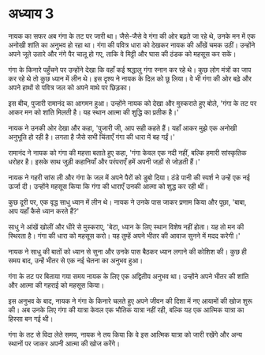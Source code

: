 # अध्याय 3

नायक का सफर अब गंगा के तट पर जारी था। जैसे-जैसे वे गंगा की ओर बढ़ते जा रहे थे, उनके मन में एक अनोखी शांति का अनुभव हो रहा था। गंगा की पवित्र धारा को देखकर नायक की आँखें चमक उठीं। उन्होंने अपने जूते उतारे और नंगे पैर चालू हो गए, ताकि वे मिट्टी और घास की ठंडक को महसूस कर सकें।

गंगा के किनारे पहुँचने पर उन्होंने देखा कि वहाँ कई श्रद्धालु गंगा स्नान कर रहे थे। कुछ लोग मंत्रों का जाप कर रहे थे तो कुछ ध्यान में लीन थे। इस दृश्य ने नायक के दिल को छू लिया। वे भी गंगा की ओर बढ़े और अपने हाथों से पवित्र जल को अपने माथे पर छिड़का। 

इस बीच, पुजारी रामानंद का आगमन हुआ। उन्होंने नायक को देखा और मुस्कराते हुए बोले, 'गंगा के तट पर आकर मन को शांति मिलती है। यह स्थान आत्मा की शुद्धि का प्रतीक है।'

नायक ने उनकी ओर देखा और कहा, 'पुजारी जी, आप सही कहते हैं। यहाँ आकर मुझे एक अनोखी अनुभूति हो रही है। लगता है जैसे सभी चिंताएँ गंगा की धारा में बह गईं।'

रामानंद ने नायक को गंगा की महत्ता बताते हुए कहा, 'गंगा केवल एक नदी नहीं, बल्कि हमारी सांस्कृतिक धरोहर है। इसके साथ जुड़ी कहानियाँ और परंपराएँ हमें अपनी जड़ों से जोड़ती हैं।'

नायक ने गहरी सांस ली और गंगा के जल में अपने पैरों को डुबो दिया। ठंडे पानी की स्पर्श ने उन्हें एक नई ऊर्जा दी। उन्होंने महसूस किया कि गंगा की धाराएँ उनकी आत्मा को शुद्ध कर रही थीं।

कुछ दूरी पर, एक वृद्ध साधु ध्यान में लीन थे। नायक ने उनके पास जाकर प्रणाम किया और पूछा, 'बाबा, आप यहाँ कैसे ध्यान करते हैं?'

साधु ने आंखें खोलीं और धीरे से मुस्कराए, 'बेटा, ध्यान के लिए स्थान विशेष नहीं होता। यह तो मन की स्थिरता है। गंगा की धारा को महसूस करो। यह तुम्हें अपने भीतर की आवाज सुनने में मदद करेगी।'

नायक ने साधु की बातों को ध्यान से सुना और उनके पास बैठकर ध्यान लगाने की कोशिश की। कुछ ही समय बाद, उन्हें भीतर से एक नई चेतना का अनुभव हुआ।

गंगा के तट पर बिताया गया समय नायक के लिए एक अद्वितीय अनुभव था। उन्होंने अपने भीतर की शांति और आत्मा की गहराई को महसूस किया।

इस अनुभव के बाद, नायक ने गंगा के किनारे चलते हुए अपने जीवन की दिशा में नए आयामों की खोज शुरू की। अब उनके लिए गंगा की यात्रा केवल एक भौतिक यात्रा नहीं रही, बल्कि यह एक आत्मिक यात्रा का हिस्सा बन गई थी। 

गंगा के तट से विदा लेते समय, नायक ने तय किया कि वे इस आत्मिक यात्रा को जारी रखेंगे और अन्य स्थानों पर जाकर अपनी आत्मा की खोज करेंगे।